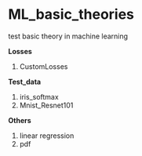 # ML_basic_theories  

test basic theory in machine learning

**Losses**
1. CustomLosses

**Test_data**
1. iris_softmax
2. Mnist_Resnet101

**Others**
1. linear regression
2. pdf
